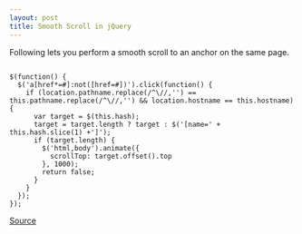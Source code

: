 ```yaml
---
layout: post
title: Smooth Scroll in jQuery
---
```


Following lets you perform a smooth scroll to an anchor on the same page.

<pre><code class="javascript">
$(function() {
  $('a[href*=#]:not([href=#])').click(function() {
    if (location.pathname.replace(/^\//,'') == this.pathname.replace(/^\//,'') && location.hostname == this.hostname) {
      var target = $(this.hash);
      target = target.length ? target : $('[name=' + this.hash.slice(1) +']');
      if (target.length) {
        $('html,body').animate({
          scrollTop: target.offset().top
        }, 1000);
        return false;
      }
    }
  });
});
</code></pre>


[Source](http://www.learningjquery.com/2007/10/improved-animated-scrolling-script-for-same-page-links/)
